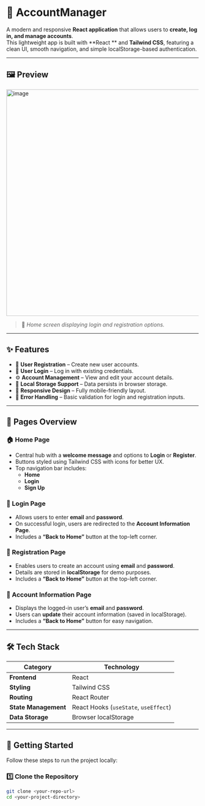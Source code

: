 # 💼 AccountManager

A modern and responsive **React application** that allows users to **create, log in, and manage accounts**.  
This lightweight app is built with **React ** and **Tailwind CSS**, featuring a clean UI, smooth navigation, and simple localStorage-based authentication.

---

## 🖼️ Preview

<img width="1348" height="592" alt="image" src="https://github.com/user-attachments/assets/a0fbbe17-683a-4cbf-89ef-0b0163b5d889" />


> 🧭 *Home screen displaying login and registration options.*

---

## ✨ Features

- 📝 **User Registration** – Create new user accounts.
- 🔐 **User Login** – Log in with existing credentials.
- ⚙️ **Account Management** – View and edit your account details.
- 💾 **Local Storage Support** – Data persists in browser storage.
- 📱 **Responsive Design** – Fully mobile-friendly layout.
- 🚨 **Error Handling** – Basic validation for login and registration inputs.

---

## 📄 Pages Overview

### 🏠 Home Page
- Central hub with a **welcome message** and options to **Login** or **Register**.  
- Buttons styled using Tailwind CSS with icons for better UX.  
- Top navigation bar includes:
  - **Home**
  - **Login**
  - **Sign Up**

### 🔑 Login Page
- Allows users to enter **email** and **password**.  
- On successful login, users are redirected to the **Account Information Page**.  
- Includes a **“Back to Home”** button at the top-left corner.

### 🧾 Registration Page
- Enables users to create an account using **email** and **password**.  
- Details are stored in **localStorage** for demo purposes.  
- Includes a **“Back to Home”** button at the top-left corner.

### 👤 Account Information Page
- Displays the logged-in user’s **email** and **password**.  
- Users can **update** their account information (saved in localStorage).  
- Includes a **“Back to Home”** button for easy navigation.

---

## 🛠️ Tech Stack

| Category | Technology |
|-----------|-------------|
| **Frontend** | React  |
| **Styling** | Tailwind CSS |
| **Routing** | React Router |
| **State Management** | React Hooks (`useState`, `useEffect`) |
| **Data Storage** | Browser localStorage |

---

## 🚀 Getting Started

Follow these steps to run the project locally:

### 1️⃣ Clone the Repository
```bash
git clone <your-repo-url>
cd <your-project-directory>

